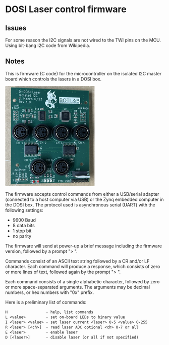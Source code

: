 # DOSI Laser control firmware

## Issues

For some reason the I2C signals are not wired to the TWI pins on the MCU.
Using bit-bang I2C code from Wikipedia.

## Notes

This is firmware (C code) for the microcontroller on the isolated I2C
master board which controls the lasers in a DOSI box.

![image](images/board.jpg)

The firmware accepts control commands from either a USB/serial adapter
(connected to a host computer via USB) or the Zynq embedded computer
in the DOSI box.  The protocol used is asynchronous serial (UART) with
the following settings:

* 9600 Baud
* 8 data bits
* 1 stop bit
* no parity

The firmware will send at power-up a brief message including the
firmware version, followed by a prompt "> ".

Commands consist of an ASCII text string followed by a CR and/or LF
character.  Each command will produce a response, which consists of
zero or more lines of text, followed again by the prompt "> ".

Each command consists of a single alphabetic character, followed by
zero or more space-separated arguments.  The arguments may be decimal
numbers, or hex numbers with "0x" prefix.

Here is a preliminary list of commands:

    H                 - help, list commands
    L <value>         - set on-board LEDs to binary value
    I <laser> <value> - set laser current <laser> 0-5 <value> 0-255
	R <laser> [<ch>]  - read laser ADC optional <ch> 0-7 or all
	E <laser>         - enable laser
	D [<laser>]       - disable laser (or all if not specified)

